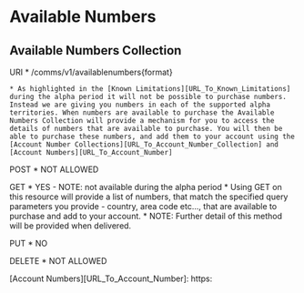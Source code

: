# Available Numbers

## Available Numbers Collection


URI
	* /comms/v1/availablenumbers{format}

	* As highlighted in the [Known Limitations][URL_To_Known_Limitations] during the alpha period it will not be possible to purchase numbers. Instead we are giving you numbers in each of the supported alpha territories. When numbers are available to purchase the Available Numbers Collection will provide a mechanism for you to access the details of numbers that are available to purchase. You will then be able to purchase these numbers, and add them to your account using the [Account Number Collections][URL_To_Account_Number_Collection] and [Account Numbers][URL_To_Account_Number]

POST
	* NOT ALLOWED

GET
	* YES - NOTE: not available during the alpha period
	* Using GET on this resource will provide a list of numbers, that match the specified query parameters you provide - country, area code etc..., that are available to purchase and add to your account.
	* NOTE: Further detail of this method will be provided when delivered.

PUT
	* NO 

DELETE
	* NOT ALLOWED

[URL_To_Known_Limitations]:https:
[URL_To_Account_Number_Collection]: https:
[Account Numbers][URL_To_Account_Number]: https:
